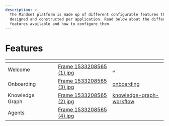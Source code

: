 ```yaml
---
description: >-
  The Mindset platform is made up of different configurable features that can be
  designed and constructed per application. Read below about the different
  features available and how to configure them.
---
```


# Features

<table data-view="cards"><thead><tr><th></th><th></th><th></th><th data-hidden data-card-cover data-type="files"></th><th data-hidden data-card-target data-type="content-ref"></th></tr></thead><tbody><tr><td>Welcome</td><td></td><td></td><td><a href="../../.gitbook/assets/Frame 1533208565 (1).jpg">Frame 1533208565 (1).jpg</a></td><td><a href="../../">..</a></td></tr><tr><td>Onboarding</td><td></td><td></td><td><a href="../../.gitbook/assets/Frame 1533208565 (3).jpg">Frame 1533208565 (3).jpg</a></td><td><a href="onboarding/">onboarding</a></td></tr><tr><td>Knowledge Graph</td><td></td><td></td><td><a href="../../.gitbook/assets/Frame 1533208565 (2).jpg">Frame 1533208565 (2).jpg</a></td><td><a href="knowledge-graph-workflow/">knowledge-graph-workflow</a></td></tr><tr><td>Agents</td><td></td><td></td><td><a href="../../.gitbook/assets/Frame 1533208565 (4).jpg">Frame 1533208565 (4).jpg</a></td><td></td></tr></tbody></table>
